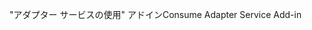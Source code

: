 <span data-ttu-id="ccef7-101">"アダプター サービスの使用" アドイン</span><span class="sxs-lookup"><span data-stu-id="ccef7-101">Consume Adapter Service Add-in</span></span>